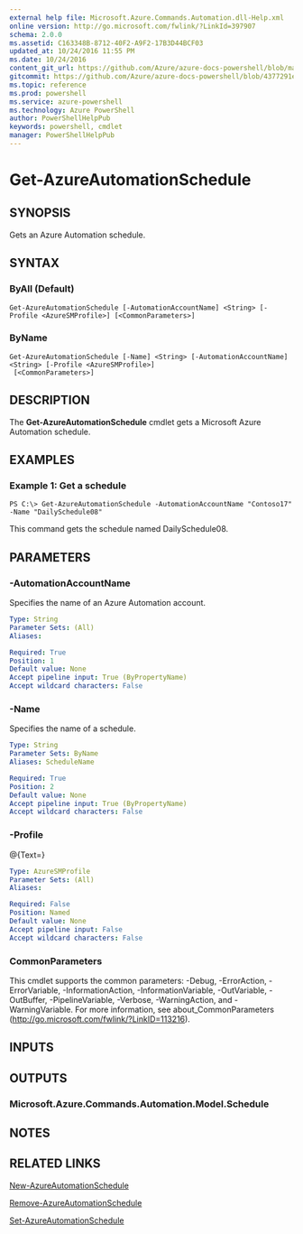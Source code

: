 ```yaml
---
external help file: Microsoft.Azure.Commands.Automation.dll-Help.xml
online version: http://go.microsoft.com/fwlink/?LinkId=397907
schema: 2.0.0
ms.assetid: C163348B-8712-40F2-A9F2-17B3D44BCF03
updated_at: 10/24/2016 11:55 PM
ms.date: 10/24/2016
content_git_url: https://github.com/Azure/azure-docs-powershell/blob/master/azureps-cmdlets-docs/ServiceManagement/Azure.Automation/v2.1.0/Get-AzureAutomationSchedule.md
gitcommit: https://github.com/Azure/azure-docs-powershell/blob/4377291ee360e58e2c1c5d644155daf6a0279055/azureps-cmdlets-docs/ServiceManagement/Azure.Automation/v2.1.0/Get-AzureAutomationSchedule.md
ms.topic: reference
ms.prod: powershell
ms.service: azure-powershell
ms.technology: Azure PowerShell
author: PowerShellHelpPub
keywords: powershell, cmdlet
manager: PowerShellHelpPub
---
```


# Get-AzureAutomationSchedule

## SYNOPSIS
Gets an Azure Automation schedule.

## SYNTAX

### ByAll (Default)
```
Get-AzureAutomationSchedule [-AutomationAccountName] <String> [-Profile <AzureSMProfile>] [<CommonParameters>]
```

### ByName
```
Get-AzureAutomationSchedule [-Name] <String> [-AutomationAccountName] <String> [-Profile <AzureSMProfile>]
 [<CommonParameters>]
```

## DESCRIPTION
The **Get-AzureAutomationSchedule** cmdlet gets a Microsoft Azure Automation schedule.

## EXAMPLES

### Example 1: Get a schedule
```
PS C:\> Get-AzureAutomationSchedule -AutomationAccountName "Contoso17" -Name "DailySchedule08"
```

This command gets the schedule named DailySchedule08.

## PARAMETERS

### -AutomationAccountName
Specifies the name of an Azure Automation account.

```yaml
Type: String
Parameter Sets: (All)
Aliases: 

Required: True
Position: 1
Default value: None
Accept pipeline input: True (ByPropertyName)
Accept wildcard characters: False
```

### -Name
Specifies the name of a schedule.

```yaml
Type: String
Parameter Sets: ByName
Aliases: ScheduleName

Required: True
Position: 2
Default value: None
Accept pipeline input: True (ByPropertyName)
Accept wildcard characters: False
```

### -Profile
@{Text=}

```yaml
Type: AzureSMProfile
Parameter Sets: (All)
Aliases: 

Required: False
Position: Named
Default value: None
Accept pipeline input: False
Accept wildcard characters: False
```

### CommonParameters
This cmdlet supports the common parameters: -Debug, -ErrorAction, -ErrorVariable, -InformationAction, -InformationVariable, -OutVariable, -OutBuffer, -PipelineVariable, -Verbose, -WarningAction, and -WarningVariable. For more information, see about_CommonParameters (http://go.microsoft.com/fwlink/?LinkID=113216).

## INPUTS

## OUTPUTS

### Microsoft.Azure.Commands.Automation.Model.Schedule

## NOTES

## RELATED LINKS

[New-AzureAutomationSchedule](./New-AzureAutomationSchedule.md)

[Remove-AzureAutomationSchedule](./Remove-AzureAutomationSchedule.md)

[Set-AzureAutomationSchedule](./Set-AzureAutomationSchedule.md)


